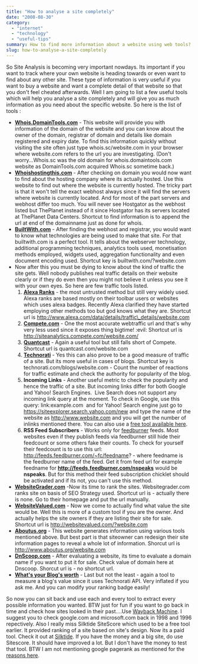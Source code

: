 ```yaml
---
title: "How to analyse a site completely"
date: "2008-08-30"
category: 
  - "internet"
  - "technology"
  - "useful-tips"
summary: How to find more information about a website using web tools?
slug: how-to-analyse-a-site-completely
---
```


So Site Analysis is becoming very important nowdays. Its important if you want to track where your own website is heading towards or even want to find about any other site. These type of information is very useful if you want to buy a website and want a complete detail of that website so that you don't feel cheated afterwards. Well I am going to list a few useful tools which will help you analyse a site completely and will give you as much information as you need about the specific website. So here is the list of tools :

- [**Whois.DomainTools.com**](http://whois.domaintools.com/) - This website will provide you with information of the domain of the website and you can know about the owner of the domain, registrar of domain and details like domain registered and expiry date. To find this information quickly without visiting the site often just type whois.sc/website.com in your browser where website.com refers to the url you are investigating. (Don't worry...Whois.sc was the old domain for whois.domaintools.com website as DomainTools.com acquired Whois.sc sometime back.)
- [**Whoishostingthis.com**](http://www.whoishostingthis.com/) - After checking on domain you would now want to find about the hosting company where its actually hosted. Use this website to find out where the website is currently hosted. The tricky part is that it won't tell the exact webhost always since it will find the servers where website is currently located. And for most of the part servers and webhost differ too much. You will never see Hostgator as the webhost listed but ThePlanet instead of it since Hostgator has its servers located at ThePlanet Data Centers. Shortcut to find information is to append the url at end of the domainname just as done for whois.
- [**BuiltWith.com**](http://builtwith.com/) \- After finding the webhost and registrar, you would want to know what technologies are being used to make that site. For that builtwith.com is a perfect tool. It tells about the webserver technology, additional programming techniques, analytics tools used, monetisation methods employed, widgets used, aggregation functionality and even document encoding used. Shortcut key is builtwith.com/?website.com
- Now after this you must be dying to know about the kind of traffic the site gets. Well nobody publishes real traffic details on their website clearly or if they do even then you might not believe it unless you see it with your own eyes. So here are few traffic tools listed.
    1. [**Alexa Ranks**](http://www.alexa.com) - the most untrusted method but still very widely used. Alexa ranks are based mostly on their toolbar users or websites which uses alexa badges. Recently Alexa clarified they have started employing other methods too but god knows what they are. Shortcut url is http://www.alexa.com/data/details/traffic\_details/website.com
    2. [**Compete.com**](http://www.compete.com/) - One the most accurate webtraffic url and that's why very less used since it exposes thing bigtime! :evil: Shortcut url is http://siteanalytics.compete.com/website.com/
    3. [**Quantcast**](http://quantcast.com/) - Again a useful tool but still falls short of Compete. Shortcut url is quantcast.com/website.com
    4. [**Technorati**](http://www.technorati.com/) \- Yes this can also prove to be a good measure of traffic of a site. But its more useful in cases of blogs. Shortcut key is technorati.com/blogs/website.com - Count the number of reactions for traffic estimate and check the authority for popularity of the blog.
    5. **Incoming Links** - Another useful metric to check the popularity and hence the traffic of a site. But incoming links differ for both Google and Yahoo! Search Engines.  Live Search does not support any incoming link query at the moment. To check in Google, use this query: link:example.com  and for Yahoo! Search engine just go to https://siteexplorer.search.yahoo.com/new and type the name of the website as http://www.website.com and you will get the number of inlinks mentioned there. You can also use a [free tool available here](http://www.mikes-marketing-tools.com/link-popularity/).
    6. **RSS Feed Subscribers** - Works only for [feedburner](http://feedburner.com) feeds. Most websites even if they publish feeds via feedburner still hide their feedcount or some others fake their counts. To check for yourself their feedcount is to use this url: http://feeds.feedburner.com/~fc/feedname? - where feedname is the feedburner name of the feed. Get it from feed url for example feedname for **http://feeds.feedburner.com/nspeaks** would be **nspeaks**. But for this method their feed subscription chicklet should be activated and if its not, you can't use this method.
- [**WebsiteGrader.com**](http://www.websitegrader.com/) -Now its time to rank the sites. Websitegrader.com ranks site on basis of SEO Strategy used. Shortcut url is - actually there is none. Go to their homepage and put the url manually.
- [**WebsiteValued.com**](http://websitevalued.com/) - Now we come to actually find what value the site would be. Well this is more of a custom tool if you are the owner. And actually helps the site owners if they are listing their site for sale. Shortcut url is http://websitevalued.com/?website.com
- [**Aboutus.org**](http://www.aboutus.org/Wiki) - This website generates information using various tools mentioned above. But best part is that siteowner can redesign their site information pages to reveal a whole lot of information. Shorcut url is http://www.aboutus.org/website.com
- [**DnScoop.com**](http://www.dnscoop.com/) - After evaluating a website, its time to evaluate a domain name if you want to put it for sale. Check value of domain here at Dnscoop. Shorcut url is - no shortcut url.
- **[What's your Blog's worth](http://www.business-opportunities.biz/projects/how-much-is-your-blog-worth/)** - Last but not the least - again a tool to measure a blog's value since it uses Technorati API. Very inflated if you ask me. And you can modify your ranking badge easily!

So now you can sit back and use each and every tool to extract every possible information you wanted. BTW just for fun if you want to go back in time and check how sites looked in their past....Use [Wayback Machine](http://web.archive.org/). I suggest you to check google.com and microsoft.com back in 1998 and 1996 repectively. Also I really miss Silktide SiteScore which used to be a free tool earlier. It provided ranking of a site based on site's design. Now its a paid tool. Check it out at [Silktide](http://www.silktide.com/sitescore). If you have the money and a big site, do use Sitescore. It should have improved a lot. But I don't have the money to test that tool. BTW I am not mentioning google pagerank as mentioned for the [reasons here](http://nspeaks.com/243/pagerank-just-forget-itego-satisfier/).
